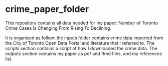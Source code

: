 # crime_paper_folder

This repository contains all data needed for my paper: Number of Toronto Crime Cases Is Changing From Rising To Declining.

It is organised as follow: the inputs folder contains crime data imported from 
the City of Toronto Open Data Portal and literature that I referred to. 
The scripts section contains a script of how I downloaded the crime data. 
The outputs section contains my paper as pdf and Rmd files, and my references list. 
